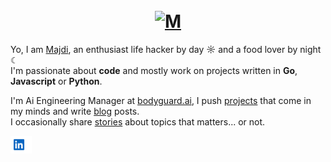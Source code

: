 <h1 align="center">
  <br />
  <a href="https://confiture.sh"><img src="https://www.datocms-assets.com/59691/1674767185-m.jpeg" alt="M" /></a>
  <br />
</h1>

Yo, I am [Majdi](https://majdi.im), an enthusiast life hacker by day ☼ and a food lover by night ☾<br />
I'm passionate about **code** and mostly work on projects written in **Go**, **Javascript** or **Python**.<br />

I'm Ai Engineering Manager at [bodyguard.ai](https://bodyguard.ai), I push [projects](https://majdi.im/galaxy) that come in my minds and write [blog](https://majdi.im/journal) posts.<br />
I occasionally share [stories](https://www.instagram.com/majditoumi/) about topics that matters... or not.<br />

<a href="https://www.linkedin.com/in/majditoumi/">
    <img alt="linkedin" title="linkedin" height="28" width="34" src=".assets/linkedin.svg">
</a>
